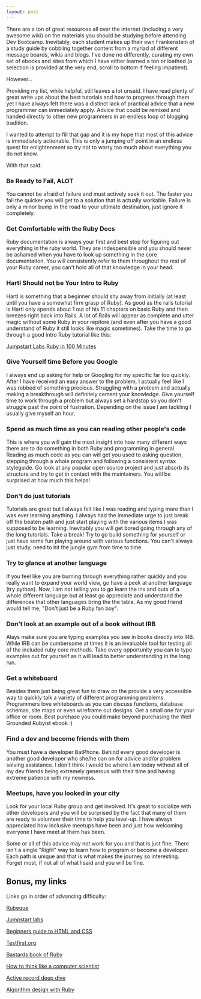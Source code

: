 ```yaml
---
layout: post
---
```


There are a ton of great resources all over the internet (including a
very awesome wiki) on the materials you should be studying before
attending Dev Bootcamp.  Inevitably, each student makes up their own
Frankenstein of a study guide by cobbling together content from a myriad of
different message boards, wikis and blogs.  I've done no differently,
curating my own set of ebooks and sites from which I have either learned a
ton or loathed (a selection is provided at the very end, scroll to bottom if 
feeling impatient).    

However...

Providing my list, while helpful, still leaves a lot unsaid.  I
have read plenty of great write ups about the best tutorials and how to
progress through them yet I have always felt there was a distinct lack of
practical advice that a new programmer can immediately apply.  Advice
that could be remixed and handed directly to other new programmers in an
endless loop of blogging tradition.

I wanted to attempt to fill that gap and it is my hope that most of this advice is 
immediately actionable.  This is only a jumping off point in an endless
quest for enlightenment so try not to worry too much about everything
you do not know.

With that said:

### Be Ready to Fail, ALOT ###

You cannot be afraid of failure and must actively seek it out.  The
faster you fail the quicker you will get to a solution that is actually
workable.  Failure is only a minor bump in the road to your ultimate
destination, just ignore it completely.

### Get Comfortable with the Ruby Docs ###

Ruby documentation is always your first and best stop for figuring out
everything in the ruby world.  They are indespensible and you should
never be ashamed when you have to look up something in the core
documentation.  You will consistently refer to them throughout the rest
of your Ruby career, you can't hold all of that knowledge in your head.

### Hartl Should not be Your Intro to Ruby ###

Hartl is something that a beginner should shy away from initially (at
least until you have a somewhat firm grasp of Ruby).  As good as the
rails tutorial is Hartl only spends about 1 out of his 11 chapters on
basic Ruby and then breezes right back into Rails.  A lot of Rails will
appear as complete and utter magic without some Ruby in your repitore
(and even after you have a good understand of Ruby it still looks like
magic sometimes).  Take the time to go through a good intro Ruby
tutorial like this:

[Jumpstart Labs Ruby in 100 Minutes](http://tutorials.jumpstartlab.com/projects/ruby_in_100_minutes.html)

### Give Yourself time Before you Google ###

I always end up asking for help or Googling for my specific far too
quickly.  After I have received an easy answer to the problem, I
actually feel like I was robbed of something precious.  Struggling with
a problem and actually making a breakthrough will definitely cement your
knowledge.  Give yourself time to work through a problem but always set
a hardstop so you don't struggle past the point of fustration.
Depending on the issue I am tackling I usually give myself an hour.

### Spend as much time as you can reading other people's code ###

This is where you will gain the most insight into how many different
ways there are to do something in both Ruby and programming in general.
Reading as much code as you can will get you used to asking question,
stepping through a whole program and following a consistent syntax
styleguide.  Go look at any popular open source project and just absorb
its structure and try to get in contact with the maintainers.  You will
be surprised at how much this helps!

### Don't do just tutorials ###

Tutorials are great but I always felt like I was reading and typing more
than I was ever learning anything.  I always had the immediate urge to
just break off the beaten path and just start playing with the various
items I was supposed to be learning.  Inevitably you will get bored
going through any of the long tutorials.  Take a break!  Try to go build
something for yourself or just have some fun playing around with various
functions.  You can't always just study, need to hit the jungle gym from
time to time.

### Try to glance at another language ###

If you feel like you are burning through everything rather quickly and
you really want to expand your world view, go have a peek at another
language (try python).  Now, I am not telling you to go learn the ins
and outs of a whole different language but at least go appreciate and
understand the differences that other languages bring the the table.  As
my good friend would tell me, "Don't just be a Ruby fan boy".

### Don't look at an example out of a book without IRB ###

Alays make sure you are typing examples you see in books directly into
IRB.  While IRB can be cumbersome at times it is an invaluable tool for
testing all of the included ruby core methods.  Take every opportunity
you can to type examples out for yourself as it will lead to better
understanding in the long run.

### Get a whiteboard ###

Besides them just being great fun to draw on the provide a very
accessible way to quickly talk a variety of different programming
problems.  Programmers love whiteboards as you can discuss functions,
database schemas, site maps or even wireframe out designs.  Get a small
one for your office or room.  Best purchase you could make beyond
purchasing the Well Grounded Rubyist ebook :)

### Find a dev and become friends with them ###

You must have a developer BatPhone.  Behind every good developer is
another good developer who she/he can on for advice and/or problem
solving assistance.  I don't think I would be where I am today without
all of my dev friends being extremely generous with their time and
having extreme patience with my newness.

### Meetups, have you looked in your city ###

Look for your local Ruby group and get involved.  It's great to
socialize with other developers and you will be surprised by the fact
that many of them are ready to volunteer their time to help you
level-up.  I have always appreciated how inclusive meetups have been and
just how welcoming everyone I have meet at them has been.

Some or all of this advice may not work for you and that is just fine.
There isn't a single "Right" way to learn how to program or become a
developer.  Each path is unique and that is what makes the journey so
interesting.  Forget most, if not all of what I said and you will be
fine.

## Bonus, my links ##

Links go in order of advancing difficulty:

[Rubeque](http://www.rubeque.com/)

[Jumpstart labs](http://tutorials.jumpstartlab.com/)

[Beginners guide to HTML and CSS](http://learn.shayhowe.com/html-css/)

[Testfirst.org](http://testfirst.org/learn_ruby)

[Bastards book of Ruby](http://ruby.bastardsbook.com/)

[How to think like a computer
scientist](http://interactivepython.org/courselib/static/thinkcspy/index.html)

[Active record deep
dive](http://schneems.com/post/28125445535/active-record-deep-dive)

[Algorithm design with Ruby](http://www.brpreiss.com/books/opus8/)
